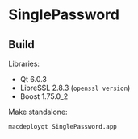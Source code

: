 # SinglePassword

## Build

Libraries:

- Qt 6.0.3
- LibreSSL 2.8.3 (`openssl version`)
- Boost 1.75.0_2


Make standalone:

`macdeployqt SinglePassword.app`
